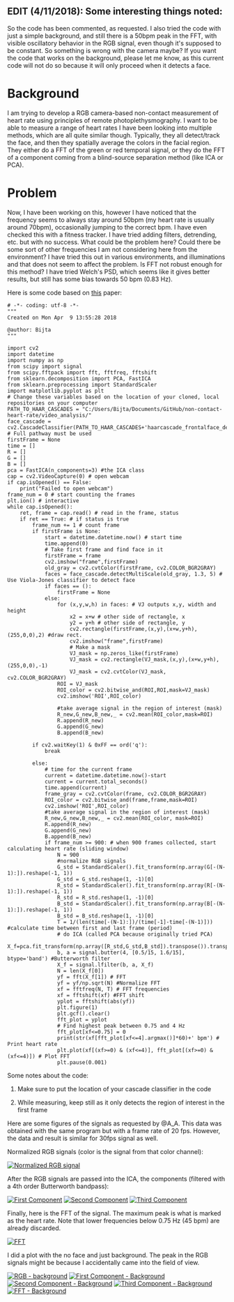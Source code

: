 ## EDIT (4/11/2018): Some interesting things noted:
So the code has been commented, as requested. I also tried the code with just a simple background, and still there is a 50bpm peak in the FFT, with visible oscillatory behavior in the RGB signal, even though it's supposed to be constant. So something is wrong with the camera maybe? If you want the code that works on the background, please let me know, as this current code will not do so because it will only proceed when it detects a face.

# Background
I am trying to develop a RGB camera-based non-contact measurement of heart rate using principles of remote photoplethysmography. I want to be able to measure a range of heart rates I have been looking into multiple methods, which are all quite similar though. Typically, they all detect/track the face, and then they spatially average the colors in the facial region. They either do a FFT of the green or red temporal signal, or they do the FFT of a component coming from a blind-source separation method (like ICA or PCA).

# Problem
Now, I have been working on this, however I have noticed that the frequency seems to always stay around 50bpm (my heart rate is usually around 70bpm), occasionally jumping to the correct bpm. I have even checked this with a fitness tracker. I have tried adding filters, detrending, etc. but with no success. What could be the problem here? Could there be some sort of other frequencies I am not considering here from the environment? I have tried this out in various environments, and illuminations and that does not seem to affect the problem. Is FFT not robust enough for this method? I have tried Welch's PSD, which seems like it gives better results, but still has some bias towards 50 bpm (0.83 Hz). 

Here is some code based on [this][1] paper:

    # -*- coding: utf-8 -*-
    """
    Created on Mon Apr  9 13:55:28 2018

    @author: Bijta
    """

    import cv2
    import datetime
    import numpy as np
    from scipy import signal
    from scipy.fftpack import fft, fftfreq, fftshift
    from sklearn.decomposition import PCA, FastICA
    from sklearn.preprocessing import StandardScaler
    import matplotlib.pyplot as plt
    # Change these variables based on the location of your cloned, local repositories on your computer
    PATH_TO_HAAR_CASCADES = "C:/Users/Bijta/Documents/GitHub/non-contact-heart-rate/video_analysis/" 
    face_cascade = cv2.CascadeClassifier(PATH_TO_HAAR_CASCADES+'haarcascade_frontalface_default.xml') # Full pathway must be used
    firstFrame = None
    time = []
    R = []
    G = []
    B = []
    pca = FastICA(n_components=3) #the ICA class
    cap = cv2.VideoCapture(0) # open webcam
    if cap.isOpened() == False:
        print("Failed to open webcam")
    frame_num = 0 # start counting the frames
    plt.ion() # interactive
    while cap.isOpened(): 
        ret, frame = cap.read() # read in the frame, status
        if ret == True: # if status is true
            frame_num += 1 # count frame
            if firstFrame is None: 
                start = datetime.datetime.now() # start time
                time.append(0)
                # Take first frame and find face in it
                firstFrame = frame
                cv2.imshow("frame",firstFrame)
                old_gray = cv2.cvtColor(firstFrame, cv2.COLOR_BGR2GRAY)
                faces = face_cascade.detectMultiScale(old_gray, 1.3, 5) # Use Viola-Jones classifier to detect face
                if faces == ():
                    firstFrame = None
                else:
                    for (x,y,w,h) in faces: # VJ outputs x,y, width and height
                        x2 = x+w # other side of rectangle, x
                        y2 = y+h # other side of rectangle, y
                        cv2.rectangle(firstFrame,(x,y),(x+w,y+h),(255,0,0),2) #draw rect.
                        cv2.imshow("frame",firstFrame)
                        # Make a mask
                        VJ_mask = np.zeros_like(firstFrame) 
                        VJ_mask = cv2.rectangle(VJ_mask,(x,y),(x+w,y+h),(255,0,0),-1)
                        VJ_mask = cv2.cvtColor(VJ_mask, cv2.COLOR_BGR2GRAY)
                    ROI = VJ_mask
                    ROI_color = cv2.bitwise_and(ROI,ROI,mask=VJ_mask) 
                    cv2.imshow('ROI',ROI_color)

                    #take average signal in the region of interest (mask)
                    R_new,G_new,B_new,_ = cv2.mean(ROI_color,mask=ROI) 
                    R.append(R_new)
                    G.append(G_new)
                    B.append(B_new)

            if cv2.waitKey(1) & 0xFF == ord('q'):
                break

            else:
                # time for the current frame
                current = datetime.datetime.now()-start 
                current = current.total_seconds()
                time.append(current)
                frame_gray = cv2.cvtColor(frame, cv2.COLOR_BGR2GRAY)
                ROI_color = cv2.bitwise_and(frame,frame,mask=ROI)
                cv2.imshow('ROI',ROI_color)
                #take average signal in the region of interest (mask)
                R_new,G_new,B_new,_ = cv2.mean(ROI_color, mask=ROI)
                R.append(R_new)
                G.append(G_new)
                B.append(B_new)
                if frame_num >= 900: # when 900 frames collected, start calculating heart rate (sliding window)
                    N = 900
                    #normalize RGB signals
                    G_std = StandardScaler().fit_transform(np.array(G[-(N-1):]).reshape(-1, 1)) 
                    G_std = G_std.reshape(1, -1)[0]
                    R_std = StandardScaler().fit_transform(np.array(R[-(N-1):]).reshape(-1, 1)) 
                    R_std = R_std.reshape(1, -1)[0]
                    B_std = StandardScaler().fit_transform(np.array(B[-(N-1):]).reshape(-1, 1))
                    B_std = B_std.reshape(1, -1)[0]
                    T = 1/(len(time[-(N-1):])/(time[-1]-time[-(N-1)])) #calculate time between first and last frame (period)
                    # do ICA (called PCA because originally tried PCA)
                    X_f=pca.fit_transform(np.array([R_std,G_std,B_std]).transpose()).transpose() 
                    b, a = signal.butter(4, [0.5/15, 1.6/15], btype='band') #Butterworth filter
                    X_f = signal.lfilter(b, a, X_f) 
                    N = len(X_f[0])
                    yf = fft(X_f[1]) # FFT
                    yf = yf/np.sqrt(N) #Normalize FFT
                    xf = fftfreq(N, T) # FFT frequencies 
                    xf = fftshift(xf) #FFT shift
                    yplot = fftshift(abs(yf))
                    plt.figure(1)
                    plt.gcf().clear()
                    fft_plot = yplot
                    # Find highest peak between 0.75 and 4 Hz 
                    fft_plot[xf<=0.75] = 0 
                    print(str(xf[fft_plot[xf<=4].argmax()]*60)+' bpm') # Print heart rate
                    plt.plot(xf[(xf>=0) & (xf<=4)], fft_plot[(xf>=0) & (xf<=4)]) # Plot FFT
                    plt.pause(0.001)



Some notes about the code:

1. Make sure to put the location of your cascade classifier in the code

2. While measuring, keep still as it only detects the region of interest in the first frame


Here are some figures of the signals as requested by @A_A. This data was obtained with the same program but with a frame rate of 20 fps. However, the data and result is similar for 30fps signal as well.

Normalized RGB signals (color is the signal from that color channel):

[![Normalized RGB signal][2]][2]

After the RGB signals are passed into the ICA, the components (filtered with a 4th order Butterworth bandpass):

[![First Component][3]][3]
[![Second Component][4]][4]
[![Third Component][5]][5]

Finally, here is the FFT of the signal. The maximum peak is what is marked as the heart rate. Note that lower frequencies below 0.75 Hz (45 bpm) are already discarded.

[![FFT][6]][6]

I did a plot with the no face and just background. The peak in the RGB signals might be because I accidentally came into the field of view.

[![RGB - background][7]][7] 
[![First Component - Background][8]][8]
[![Second Component - Background][9]][9]
[![Third Component - Background][10]][10]
[![FFT - Background][11]][11]


  [1]: https://www.osapublishing.org/oe/abstract.cfm?URI=oe-18-10-10762
  [2]: https://i.stack.imgur.com/hkE7l.png
  [3]: https://i.stack.imgur.com/v6HsQ.png
  [4]: https://i.stack.imgur.com/Vc7Pb.png
  [5]: https://i.stack.imgur.com/Tj3Hn.png
  [6]: https://i.stack.imgur.com/JKnrV.png
  [7]: https://i.stack.imgur.com/fGR5C.png
  [8]: https://i.stack.imgur.com/VFfia.png
  [9]: https://i.stack.imgur.com/j35s2.png
  [10]: https://i.stack.imgur.com/ZdJly.png
  [11]: https://i.stack.imgur.com/qzfMH.png

